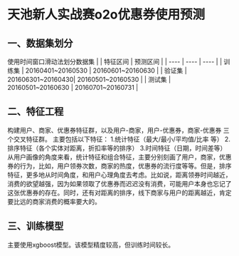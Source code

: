 # 天池新人实战赛o2o优惠券使用预测
## 一、数据集划分
使用时间窗口滑动法划分数据集
|     | 特征区间  | 预测区间  |
|  ----  | ----  |   ----   |
| 训练集  | 20160401~20160530 | 20160601~20160630  |
| 验证集  | 201606301~20160430|  20160501~20160530 |
| 测试集  | 20160501~20160630 |  20160701~20160731 |

## 二、特征工程
构建用户、商家、优惠券特征群，以及用户-商家，用户-优惠券，商家-优惠券 三个交叉特征群。
主要包括以下特征：
1.统计特征（最大/最小/平均值/比率 等）
2.排序特征（各个实体对距离，折扣率等的排序）
3.时间特征（日期，时间差等）
  从用户画像的角度来看，统计特征和组合特征，主要分别刻画了用户，商家，优惠券的行为，比如，用户领券次数，商家的热度，优惠券的流行度等等。但是，排序特征，更多地从时间角度，和用户心理角度去考虑。比如说，距离领券时间越近，消费的欲望越强，因为如果领取了优惠券而迟迟没有消费，可能用户本身也忘记了这张优惠券的存在。同时，还有对距离的排序，线下商家与用户的距离越近，肯定要比远的商家消费的概率要大的。

## 三、训练模型
主要使用xgboost模型。该模型精度较高，但训练时间较长。
